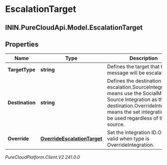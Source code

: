# EscalationTarget

## ININ.PureCloudApi.Model.EscalationTarget

## Properties

|Name | Type | Description | Notes|
|------------ | ------------- | ------------- | -------------|
| **TargetType** | **string** | Defines the target that the message will be escalated to. | |
| **Destination** | **string** | Defines the destination of the escalation.SourceIntegration means use the SocialMedia Source Integration as the destination.OverrideIntegration means the set integration will be used regardless of the source. | |
| **Override** | [**OverrideEscalationTarget**](OverrideEscalationTarget) | Set the integration ID.Only valid when type is OverrideIntegration. | [optional] |



_PureCloudPlatform.Client.V2 241.0.0_
